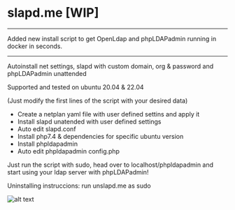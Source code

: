 # slapd.me [WIP]

--------------------------------------------------------------------------------------------------------------------

Added new install script to get OpenLdap and phpLDAPadmin running in docker in seconds.

--------------------------------------------------------------------------------------------------------------------

Autoinstall net settings, slapd with custom domain, org &amp; password  and phpLDAPadmin unattended

Supported and tested on ubuntu 20.04 & 22.04

(Just modify the first lines of the script with your desired data)

- Create a netplan yaml file with user defined settins and apply it
- Install slapd unatended with user defined settings
- Auto edit slapd.conf
- Install php7.4 & dependencies for specific ubuntu version
- Install phpldapadmin
- Auto edit phpldapadmin config.php

Just run the script with sudo, head over to localhost/phpldapadmin and start using your ldap server with phpLDAPadmin!

Uninstalling instruccions: run unslapd.me as sudo

![alt text](https://pics.freeicons.io/premium/hand-slap-slapping-pictogram-icon-124063-256.png)
